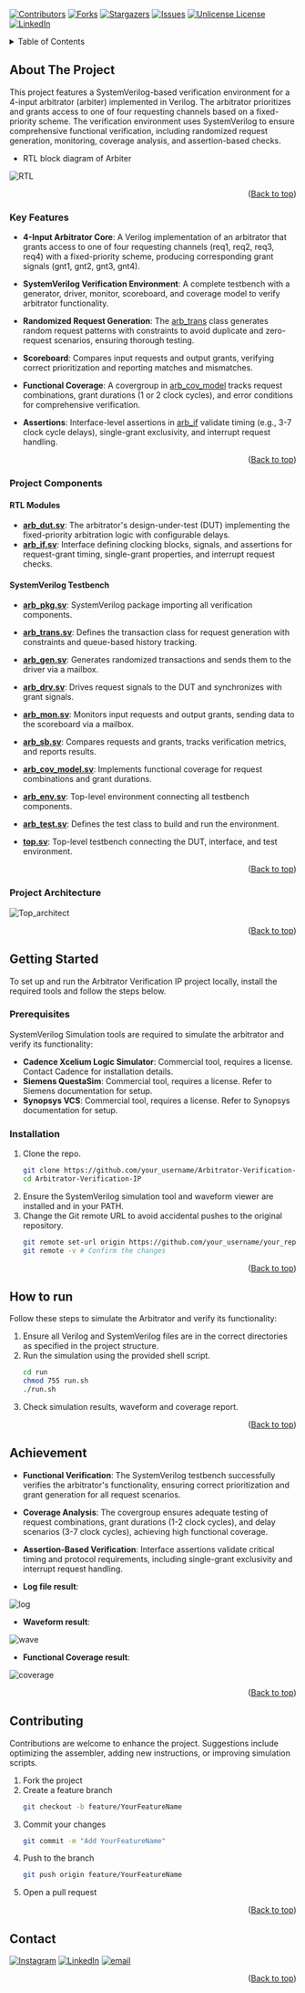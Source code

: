 <a id="readme-top"></a>

[![Contributors][contributors-shield]][contributors-url]
[![Forks][forks-shield]][forks-url]
[![Stargazers][stars-shield]][stars-url]
[![Issues][issues-shield]][issues-url]
[![Unlicense License][license-shield]][license-url]
[![LinkedIn][linkedin-shield]][linkedin-url]

<!-- TABLE OF CONTENTS -->
<details>
  <summary>Table of Contents</summary>
  <ol>
    <li>
      <a href="#about-the-project">About The Project</a>
	  <ul>
        <li><a href="#key-features">Key Features</a></li>
		<li><a href="#project-components">Project Components</a></li>
		<li><a href="#project-architecture">Project Architecture</a></li>
      </ul>
    </li>
    <li>
      <a href="#getting-started">Getting Started</a>
      <ul>
        <li><a href="#prerequisites">Prerequisites</a></li>
        <li><a href="#installation">Installation</a></li>
      </ul>
    </li>
    <li><a href="#how-to-run">How to run</a></li>
    <li><a href="#achievement">Achievement</a></li>
    <li><a href="#contributing">Contributing</a></li>
    <li><a href="#contact">Contact</a></li>
  </ol>
</details>

## About The Project

This project features a SystemVerilog-based verification environment for a 4-input arbitrator (arbiter) implemented in Verilog. The arbitrator prioritizes and grants access to one of four requesting channels based on a fixed-priority scheme. The verification environment uses SystemVerilog to ensure comprehensive functional verification, including randomized request generation, monitoring, coverage analysis, and assertion-based checks.

* RTL block diagram of Arbiter

![RTL](./images/rtl_block_diagram.jpg)

<p align="right">(<a href="#readme-top">Back to top</a>)</p>

### Key Features

* __4-Input Arbitrator Core__: A Verilog implementation of an arbitrator that grants access to one of four requesting channels (req1, req2, req3, req4) with a fixed-priority scheme, producing corresponding grant signals (gnt1, gnt2, gnt3, gnt4).

* __SystemVerilog Verification Environment__: A complete testbench with a generator, driver, monitor, scoreboard, and coverage model to verify arbitrator functionality.

* __Randomized Request Generation__: The [arb_trans](./env/arb_trans.sv) class generates random request patterns with constraints to avoid duplicate and zero-request scenarios, ensuring thorough testing.

* __Scoreboard__: Compares input requests and output grants, verifying correct prioritization and reporting matches and mismatches.

* __Functional Coverage__: A covergroup in [arb_cov_model](./env/arb_cov_model.sv) tracks request combinations, grant durations (1 or 2 clock cycles), and error conditions for comprehensive verification.

* __Assertions__: Interface-level assertions in [arb_if](./rtl/arb_if.sv) validate timing (e.g., 3-7 clock cycle delays), single-grant exclusivity, and interrupt request handling.

<p align="right">(<a href="#readme-top">Back to top</a>)</p>

### Project Components

#### RTL Modules

* [__arb_dut.sv__](./rtl/arb_dut.sv): The arbitrator's design-under-test (DUT) implementing the fixed-priority arbitration logic with configurable delays.
* [__arb_if.sv__](./rtl/arb_if.sv): Interface defining clocking blocks, signals, and assertions for request-grant timing, single-grant properties, and interrupt request checks.

#### SystemVerilog Testbench

* [__arb_pkg.sv__](./test/arb_pkg.sv): SystemVerilog package importing all verification components.

* [__arb_trans.sv__](./env/arb_trans.sv): Defines the transaction class for request generation with constraints and queue-based history tracking.

* [__arb_gen.sv__](./env/arb_gen.sv): Generates randomized transactions and sends them to the driver via a mailbox.

* [__arb_drv.sv__](./env/arb_drv.sv): Drives request signals to the DUT and synchronizes with grant signals.

* [__arb_mon.sv__](./env/arb_mon.sv): Monitors input requests and output grants, sending data to the scoreboard via a mailbox.

* [__arb_sb.sv__](./env/arb_sb.sv): Compares requests and grants, tracks verification metrics, and reports results.

* [__arb_cov_model.sv__](./env/arb_cov_model.sv): Implements functional coverage for request combinations and grant durations.

* [__arb_env.sv__](./env/arb_env.sv): Top-level environment connecting all testbench components.

* [__arb_test.sv__](./test/arb_test.sv): Defines the test class to build and run the environment.

* [__top.sv__](./tb/top.sv): Top-level testbench connecting the DUT, interface, and test environment.

<p align="right">(<a href="#readme-top">Back to top</a>)</p>

### Project Architecture

![Top_architect](./images/Arbiter_SV_VIP_Arch.png) 

<p align="right">(<a href="#readme-top">Back to top</a>)</p>

## Getting Started

To set up and run the Arbitrator Verification IP project locally, install the required tools and follow the steps below.

### Prerequisites 

SystemVerilog Simulation tools are required to simulate the arbitrator and verify its functionality:

* __Cadence Xcelium Logic Simulator__: Commercial tool, requires a license. Contact Cadence for installation details.
* __Siemens QuestaSim__: Commercial tool, requires a license. Refer to Siemens documentation for setup.
* __Synopsys VCS__: Commercial tool, requires a license. Refer to Synopsys documentation for setup.

### Installation

1. Clone the repo.
    ```sh
    git clone https://github.com/your_username/Arbitrator-Verification-IP.git
    cd Arbitrator-Verification-IP
    ```
2. Ensure the SystemVerilog simulation tool and waveform viewer are installed and in your PATH.
3. Change the Git remote URL to avoid accidental pushes to the original repository.
    ```sh
    git remote set-url origin https://github.com/your_username/your_repo.git
    git remote -v # Confirm the changes
    ```

<p align="right">(<a href="#readme-top">Back to top</a>)</p>

## How to run

Follow these steps to simulate the Arbitrator and verify its functionality:

1. Ensure all Verilog and SystemVerilog files are in the correct directories as specified in the project structure.
2. Run the simulation using the provided shell script.
    ```sh
    cd run
    chmod 755 run.sh
    ./run.sh
    ```
3. Check simulation results, waveform and coverage report.

<p align="right">(<a href="#readme-top">Back to top</a>)</p>

## Achievement

* __Functional Verification__: The SystemVerilog testbench successfully verifies the arbitrator's functionality, ensuring correct prioritization and grant generation for all request scenarios.

* __Coverage Analysis__: The covergroup ensures adequate testing of request combinations, grant durations (1-2 clock cycles), and delay scenarios (3-7 clock cycles), achieving high functional coverage.

* __Assertion-Based Verification__: Interface assertions validate critical timing and protocol requirements, including single-grant exclusivity and interrupt request handling.

* __Log file result__:

![log](./images/logs.png)

* __Waveform result__:

![wave](./images/wave.png)

* __Functional Coverage result__:

![coverage](./images/coverage.png)

<p align="right">(<a href="#readme-top">Back to top</a>)</p>

<!-- CONTRIBUTING -->
## Contributing

Contributions are welcome to enhance the project. Suggestions include optimizing the assembler, adding new instructions, or improving simulation scripts.

1. Fork the project
2. Create a feature branch
    ```sh
    git checkout -b feature/YourFeatureName
    ```
3. Commit your changes
    ```sh
    git commit -m "Add YourFeatureName"
    ```
4. Push to the branch
    ```sh
    git push origin feature/YourFeatureName
    ```
4. Open a pull request

<p align="right">(<a href="#readme-top">Back to top</a>)</p>

<!-- CONTACT -->
## Contact

[![Instagram](https://img.shields.io/badge/Instagram-%23E4405F.svg?logo=Instagram&logoColor=white)](https://www.instagram.com/_2imlinkk/) [![LinkedIn](https://img.shields.io/badge/LinkedIn-%230077B5.svg?logo=linkedin&logoColor=white)](https://www.linkedin.com/in/linkk-isme/) [![email](https://img.shields.io/badge/Email-D14836?logo=gmail&logoColor=white)](mailto:nguyenvanlinh0702.1922@gmail.com) 

<p align="right">(<a href="#readme-top">Back to top</a>)</p>

<!-- MARKDOWN LINKS & IMAGES -->
<!-- https://www.markdownguide.org/basic-syntax/#reference-style-links -->
[contributors-shield]: https://img.shields.io/github/contributors/othneildrew/Best-README-Template.svg?style=for-the-badge
[contributors-url]: https://github.com/so1taynguyen/Arbiter-SystemVerilog-Verification-IP/graphs/contributors
[forks-shield]: https://img.shields.io/github/forks/so1taynguyen/Arbiter-SystemVerilog-Verification-IP.svg?style=for-the-badge
[forks-url]: https://github.com/so1taynguyen/Arbiter-SystemVerilog-Verification-IP/network/members
[stars-shield]: https://img.shields.io/github/stars/so1taynguyen/Arbiter-SystemVerilog-Verification-IP.svg?style=for-the-badge
[stars-url]: https://github.com/so1taynguyen/Arbiter-SystemVerilog-Verification-IP/stargazers
[issues-shield]: https://img.shields.io/github/issues/so1taynguyen/Arbiter-SystemVerilog-Verification-IP.svg?style=for-the-badge
[issues-url]: https://github.com/so1taynguyen/Arbiter-SystemVerilog-Verification-IP/issues
[license-shield]: https://img.shields.io/github/license/so1taynguyen/Arbiter-SystemVerilog-Verification-IP.svg?style=for-the-badge
[license-url]: https://github.com/so1taynguyen/Arbiter-SystemVerilog-Verification-IP/blob/main/LICENSE
[linkedin-shield]: https://img.shields.io/badge/-LinkedIn-black.svg?style=for-the-badge&logo=linkedin&colorB=555
[linkedin-url]: https://www.linkedin.com/in/linkk-isme/
